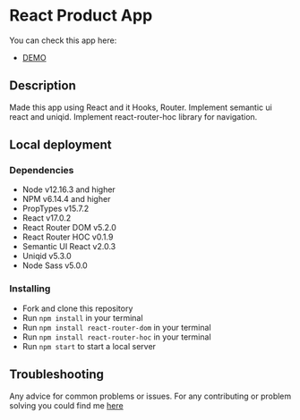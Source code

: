 # React Product App

You can check this app here:

* [DEMO](https://bogdandobak.github.io/productsList/)

## Description

Made this app using React and it Hooks, Router. Implement semantic ui react and uniqid. Implement react-router-hoc library for navigation.

## Local deployment

### Dependencies

* Node v12.16.3 and higher
* NPM v6.14.4 and higher
* PropTypes v15.7.2
* React v17.0.2
* React Router DOM v5.2.0 
* React Router HOC v0.1.9
* Semantic UI React v2.0.3
* Uniqid v5.3.0
* Node Sass v5.0.0


### Installing

* Fork and clone this repository
* Run `npm install` in your terminal
* Run `npm install react-router-dom` in your terminal
* Run `npm install react-router-hoc` in your terminal
* Run `npm start` to start a local server

## Troubleshooting

Any advice for common problems or issues. For any contributing or problem solving you could find me [here](https://www.linkedin.com/in/bohdan-dobak-6a31a7198/)




